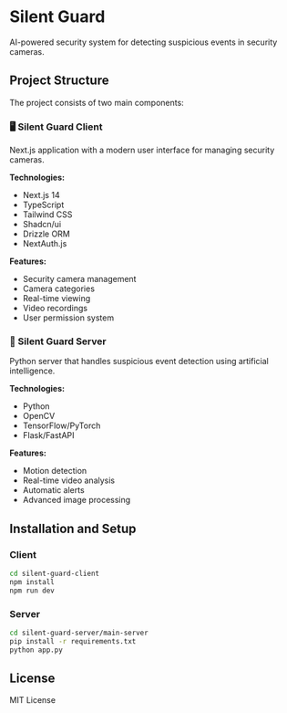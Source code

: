 # Silent Guard

AI-powered security system for detecting suspicious events in security cameras.

## Project Structure

The project consists of two main components:

### 🖥️ Silent Guard Client

Next.js application with a modern user interface for managing security cameras.

**Technologies:**

- Next.js 14
- TypeScript
- Tailwind CSS
- Shadcn/ui
- Drizzle ORM
- NextAuth.js

**Features:**

- Security camera management
- Camera categories
- Real-time viewing
- Video recordings
- User permission system

### 🤖 Silent Guard Server

Python server that handles suspicious event detection using artificial intelligence.

**Technologies:**

- Python
- OpenCV
- TensorFlow/PyTorch
- Flask/FastAPI

**Features:**

- Motion detection
- Real-time video analysis
- Automatic alerts
- Advanced image processing

## Installation and Setup

### Client

```bash
cd silent-guard-client
npm install
npm run dev
```

### Server

```bash
cd silent-guard-server/main-server
pip install -r requirements.txt
python app.py
```

## License

MIT License
